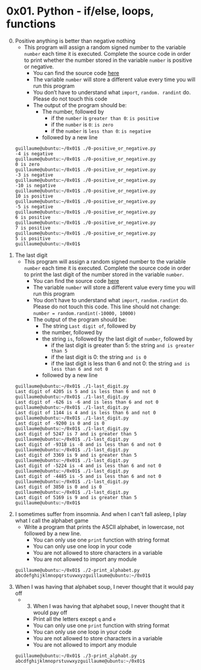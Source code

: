 # 0x01. Python - if/else, loops, functions

0. Positive anything is better than negative nothing
	- This program will assign a random signed number to the variable `number` each time it is executed. Complete the source code in order to print whether the number stored in the variable `number` is positive or negative.
		- You can find the source code [here](https://intranet.alxswe.com/rltoken/e4tR3cjFHqhelf4y485-zQ 'github source')
		- The variable `number` will store a different value every time you will run this program
		- You don’t have to understand what `import`, `random. randint` do. Please do not touch this code
		- The output of the program should be:
			- The number, followed by
				- if the `number` is `greater than 0`: `is positive`
				- if the `number` is `0`: `is zero`
				- if the `number` is `less than 0`: `is negative`
			- followed by a new line
	```
	guillaume@ubuntu:~/0x01$ ./0-positive_or_negative.py 
	-4 is negative
	guillaume@ubuntu:~/0x01$ ./0-positive_or_negative.py 
	0 is zero
	guillaume@ubuntu:~/0x01$ ./0-positive_or_negative.py 
	-3 is negative
	guillaume@ubuntu:~/0x01$ ./0-positive_or_negative.py 
	-10 is negative
	guillaume@ubuntu:~/0x01$ ./0-positive_or_negative.py 
	10 is positive
	guillaume@ubuntu:~/0x01$ ./0-positive_or_negative.py 
	-5 is negative
	guillaume@ubuntu:~/0x01$ ./0-positive_or_negative.py 
	6 is positive
	guillaume@ubuntu:~/0x01$ ./0-positive_or_negative.py 
	7 is positive
	guillaume@ubuntu:~/0x01$ ./0-positive_or_negative.py 
	5 is positive
	guillaume@ubuntu:~/0x01$ 
	```
1. The last digit
	- This program will assign a random signed number to the variable `number` each time it is executed. Complete the source code in order to print the last digit of the number stored in the variable `number`. 
		- You can find the source code [here](https://intranet.alxswe.com/rltoken/Vku0ZPFeDPuXUKD8nZ4mOQ 'github source')
		- The variable `number` will store a different value every time you will run this program
		- You don’t have to understand what `import`, `random.randint` do. Please do not touch this code. This line should not change: `number = random.randint(-10000, 10000)`
		- The output of the program should be:
			- The string `Last digit of`, followed by
			- the number, followed by
			- the string `is`, followed by the last digit of `number`, followed by
				- if the last digit is greater than 5: the string `and is greater than 5`
				- if the last digit is 0: the string `and is 0`
				- if the last digit is less than 6 and not 0: the string `and is less than 6 and not 0`
			- followed by a new line
	```
	guillaume@ubuntu:~/0x01$ ./1-last_digit.py
	Last digit of 4205 is 5 and is less than 6 and not 0
	guillaume@ubuntu:~/0x01$ ./1-last_digit.py
	Last digit of -626 is -6 and is less than 6 and not 0
	guillaume@ubuntu:~/0x01$ ./1-last_digit.py
	Last digit of 1144 is 4 and is less than 6 and not 0
	guillaume@ubuntu:~/0x01$ ./1-last_digit.py
	Last digit of -9200 is 0 and is 0
	guillaume@ubuntu:~/0x01$ ./1-last_digit.py
	Last digit of 5247 is 7 and is greater than 5
	guillaume@ubuntu:~/0x01$ ./1-last_digit.py
	Last digit of -9318 is -8 and is less than 6 and not 0
	guillaume@ubuntu:~/0x01$ ./1-last_digit.py
	Last digit of 3369 is 9 and is greater than 5
	guillaume@ubuntu:~/0x01$ ./1-last_digit.py
	Last digit of -5224 is -4 and is less than 6 and not 0
	guillaume@ubuntu:~/0x01$ ./1-last_digit.py
	Last digit of -4485 is -5 and is less than 6 and not 0
	guillaume@ubuntu:~/0x01$ ./1-last_digit.py
	Last digit of 3850 is 0 and is 0
	guillaume@ubuntu:~/0x01$ ./1-last_digit.py
	Last digit of 5169 is 9 and is greater than 5
	guillaume@ubuntu:~/0x01$ 
	```
2. I sometimes suffer from insomnia. And when I can't fall asleep, I play what I call the alphabet game
	- Write a program that prints the ASCII alphabet, in lowercase, not followed by a new line.
		- You can only use one `print` function with string format
		- You can only use one loop in your code
		- You are not allowed to store characters in a variable
		- You are not allowed to import any module
	```
	guillaume@ubuntu:~/0x01$ ./2-print_alphabet.py
	abcdefghijklmnopqrstuvwxyzguillaume@ubuntu:~/0x01$
	```
3. When I was having that alphabet soup, I never thought that it would pay off
	- 3. When I was having that alphabet soup, I never thought that it would pay off
		- Print all the letters except `q` and `e`
		- You can only use one `print` function with string format
		- You can only use one loop in your code
		- You are not allowed to store characters in a variable
		- You are not allowed to import any module
	```
	guillaume@ubuntu:~/0x01$ ./3-print_alphabt.py
	abcdfghijklmnoprstuvwxyzguillaume@ubuntu:~/0x01$
	```

